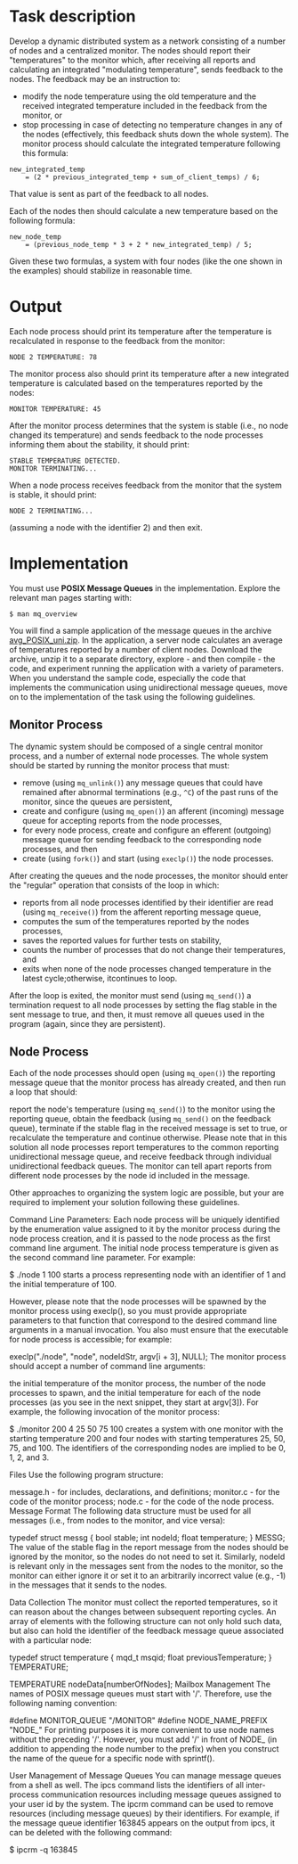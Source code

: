 # Task description

Develop a dynamic distributed system as a network consisting of a number of nodes and a centralized monitor. The nodes should report their "temperatures" to the monitor which, after receiving all reports and calculating an integrated "modulating temperature", sends feedback to the nodes. The feedback may be an instruction to:

* modify the node temperature using the old temperature and the received integrated temperature included in the feedback from the monitor, or
* stop processing in case of detecting no temperature changes in any of the nodes (effectively, this feedback shuts down the whole system).
The monitor process should calculate the integrated temperature following this formula:

```
new_integrated_temp
    = (2 * previous_integrated_temp + sum_of_client_temps) / 6;
```
    
That value is sent as part of the feedback to all nodes.

Each of the nodes then should calculate a new temperature based on the following formula:

```
new_node_temp
    = (previous_node_temp * 3 + 2 * new_integrated_temp) / 5;
```
Given these two formulas, a system with four nodes (like the one shown in the examples) should stabilize in reasonable time.

# Output
Each node process should print its temperature after the temperature is recalculated in response to the feedback from the monitor:

    NODE 2 TEMPERATURE: 78

The monitor process also should print its temperature after a new integrated temperature is calculated based on the temperatures reported by the nodes:

    MONITOR TEMPERATURE: 45
After the monitor process determines that the system is stable (i.e., no node changed its temperature) and sends feedback to the node processes informing them about the stability, it should print:

    STABLE TEMPERATURE DETECTED.
    MONITOR TERMINATING...

When a node process receives feedback from the monitor that the system is stable, it should print:

    NODE 2 TERMINATING...

(assuming a node with the identifier 2) and then exit.

# Implementation

You must use **POSIX Message Queues** in the implementation. Explore the relevant man pages starting with:

    $ man mq_overview

You will find a sample application of the message queues in the archive [avg_POSIX_uni.zip](https://cilearn.csuci.edu/courses/5613/files/580597/download?wrap=1). In the application, a server node calculates an average of temperatures reported by a number of client nodes. Download the archive, unzip it to a separate directory, explore - and then compile - the code, and experiment running the application with a variety of parameters. When you understand the sample code, especially the code that implements the communication using unidirectional message queues, move on to the implementation of the task using the following guidelines.

## Monitor Process
The dynamic system should be composed of a single central monitor process, and a number of external node processes. The whole system should be started by running the monitor process that must:

* remove (using `mq_unlink()`) any message queues that could have remained after abnormal terminations (e.g., `^C`) of the past runs of the monitor, since the queues are persistent,
* create and configure (using `mq_open()`) an afferent (incoming) message queue for accepting reports from the node processes,
* for every node process, create and configure an efferent (outgoing) message queue for sending feedback to the corresponding node processes, and then
* create (using `fork()`) and start (using `execlp()`) the node processes.

After creating the queues and the node processes, the monitor should enter the "regular" operation that consists of the loop in which:

* reports from all node processes identified by their identifier are read (using `mq_receive()`) from the afferent reporting message queue,
* computes the sum of the temperatures reported by the nodes processes,
* saves the reported values for further tests on stability,
* counts the number of processes that do not change their temperatures, and
* exits when none of the node processes changed temperature in the latest cycle;otherwise, itcontinues to loop.

After the loop is exited, the monitor must send (using `mq_send()`) a termination request to all node processes by setting the flag stable in the sent message to true, and then, it must remove all queues used in the program (again, since they are persistent).

## Node Process
Each of the node processes should open (using `mq_open()`) the reporting message queue that the monitor process has already created, and then run a loop that should:

report the node's temperature (using `mq_send()`) to the monitor using the reporting queue,
obtain the feedback (using `mq_send()` on the feedback queue),
terminate if the stable flag in the received message is set to true, or
recalculate the temperature and continue otherwise.
Please note that in this solution all node processes report temperatures to the common reporting unidirectional message queue, and receive feedback through individual unidirectional feedback queues. The monitor can tell apart reports from different node processes by the node id included in the message.

Other approaches to organizing the system logic are possible, but your are required to implement your solution following these guidelines.

Command Line Parameters:
Each node process will be uniquely identified by the enumeration value assigned to it by the monitor process during the node process creation, and it is passed to the node process as the first command line argument. The initial node process temperature is given as the second command line parameter. For example:

$ ./node 1 100
starts a process representing node with an identifier of 1 and the initial temperature of 100.

However, please note that the node processes will be spawned by the monitor process using execlp(), so you must provide appropriate parameters to that function that correspond to the desired command line arguments in a manual invocation. You also must ensure that the executable for node process is accessible; for example:

execlp("./node", "node", nodeIdStr, argv[i + 3], NULL);
The monitor process should accept a number of command line arguments:

the initial temperature of the monitor process,
the number of the node processes to spawn, and
the initial temperature for each of the node processes (as you see in the next snippet, they start at argv[3]).
For example, the following invocation of the monitor process:

$ ./monitor 200 4 25 50 75 100
creates a system with one monitor with the starting temperature 200 and four nodes with starting temperatures 25, 50, 75, and 100. The identifiers of the corresponding nodes are implied to be 0, 1, 2, and 3.

Files
Use the following program structure:

message.h - for includes, declarations, and definitions;
monitor.c - for the code of the monitor process;
node.c - for the code of the node process.
Message Format
The following data structure must be used for all messages (i.e., from nodes to the monitor, and vice versa):

typedef struct messg {
    bool stable;
    int nodeId;
    float temperature;
} MESSG;
The value of the stable flag in the report message from the nodes should be ignored by the monitor, so the nodes do not need to set it. Similarly, nodeId is relevant only in the messages sent from the nodes to the monitor, so the monitor can either ignore it or set it to an arbitrarily incorrect value (e.g., -1) in the messages that it sends to the nodes.

Data Collection
The monitor must collect the reported temperatures, so it can reason about the changes between subsequent reporting cycles. An array of elements with the following structure can not only hold such data, but also can hold the identifier of the feedback message queue associated with a particular node:

typedef struct temperature {
    mqd_t msqid;
    float previousTemperature;
} TEMPERATURE;

TEMPERATURE nodeData[numberOfNodes];
Mailbox Management
The names of POSIX message queues must start with '/'. Therefore, use the following naming convention:

#define MONITOR_QUEUE "/MONITOR"
#define NODE_NAME_PREFIX "NODE_"
For printing purposes it is more convenient to use node names without the preceding '/'. However, you must add '/' in front of NODE_ (in addition to appending the node number to the prefix) when you construct the name of the queue for a specific node with sprintf().

User Management of Message Queues
You can manage message queues from a shell as well. The ipcs command lists the identifiers of all inter-process communication resources including message queues assigned to your user id by the system. The ipcrm command can be used to remove resources (including message queues) by their identifiers. For example, if the message queue identifier 163845 appears on the output from ipcs, it can be deleted with the following command:

$ ipcrm -q 163845
